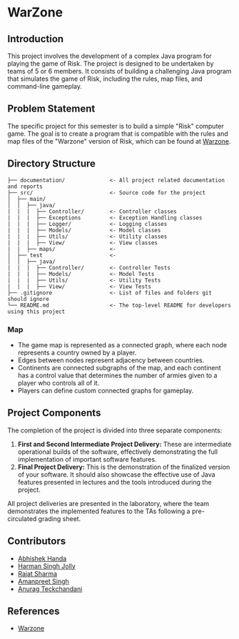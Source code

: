 # WarZone

## Introduction
This project involves the development of a complex Java program for playing the game of Risk. The project is designed to be undertaken by teams of 5 or 6 members. It consists of building a challenging Java program that simulates the game of Risk, including the rules, map files, and command-line gameplay.

## Problem Statement
The specific project for this semester is to build a simple "Risk" computer game. The goal is to create a program that is compatible with the rules and map files of the "Warzone" version of Risk, which can be found at [Warzone](https://www.warzone.com/).

## Directory Structure

```
├── documentation/              <- All project related documentation and reports
├── src/                        <- Source code for the project
│  ├── main/
│  │  ├── java/
|  |  |  ├── Controller/        <- Controller classes
|  |  |  ├── Exceptions         <- Exception Handling classes
|  |  |  ├── Logger/            <- Logging classes
|  |  |  ├── Models/            <- Model classes
|  |  |  ├── Utils/             <- Utility classes
|  |  |  ├── View/              <- View classes
|  |  ├── maps/                 <- 
│  ├── test                     <- 
│  │  ├── java/
|  |  |  ├── Controller/        <- Controller Tests
|  |  |  ├── Models/            <- Model Tests
|  |  |  ├── Utils/             <- Utility Tests
|  |  |  ├── View/              <- View Tests
├── .gitignore                  <- List of files and folders git should ignore
└── README.md                   <- The top-level README for developers using this project 
```
### Map
- The game map is represented as a connected graph, where each node represents a country owned by a player.
- Edges between nodes represent adjacency between countries.
- Continents are connected subgraphs of the map, and each continent has a control value that determines the number of armies given to a player who controls all of it.
- Players can define custom connected graphs for gameplay.

## Project Components
The completion of the project is divided into three separate components:
1. **First and Second Intermediate Project Delivery:** These are intermediate operational builds of the software, effectively demonstrating the full implementation of important software features.
2. **Final Project Delivery:** This is the demonstration of the finalized version of your software. It should also showcase the effective use of Java features presented in lectures and the tools introduced during the project.

All project deliveries are presented in the laboratory, where the team demonstrates the implemented features to the TAs following a pre-circulated grading sheet.

## Contributors
- [Abhishek Handa](https://github.com/abhishekhandacse)
- [Harman Singh Jolly](https://github.com/coderjolly)
- [Rajat Sharma](https://github.com/rajatjc)
- [Amanpreet Singh](https://github.com/amanpreetbatra)
- [Anurag Teckchandani](https://github.com/anurag444)

## References
- [Warzone](https://www.warzone.com/)
